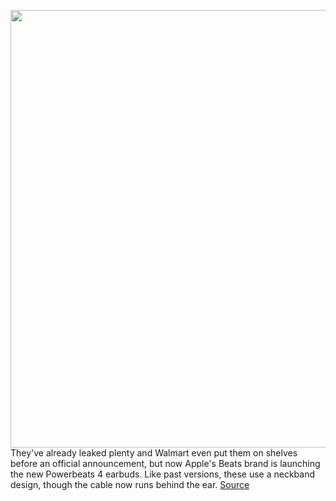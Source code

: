 <img src='https://cdn.vox-cdn.com/thumbor/a4IU1iNOmiI0aoijDamdqlZ4MUQ=/0x0:1937x1291/1200x800/filters:focal(778x679:1086x987)/cdn.vox-cdn.com/uploads/chorus_image/image/66505756/Lifestyle_PowerBeats_Red_02835_R2.0.jpg' width='700px' /><br/>
They've already leaked plenty and Walmart even put them on shelves before an official announcement, but now Apple's Beats brand is launching the new Powerbeats 4 earbuds. Like past versions, these use a neckband design, though the cable now runs behind the ear.
<a href='https://www.theverge.com/2020/3/16/21181279/apple-beats-powerbeats-4-wireless-earbuds-announced-features'> Source <a/>